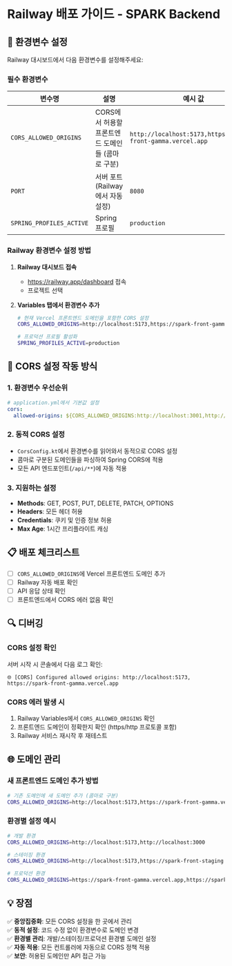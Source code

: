 # Railway 배포 가이드 - SPARK Backend

## 🚀 환경변수 설정

Railway 대시보드에서 다음 환경변수를 설정해주세요:

### 필수 환경변수

| 변수명 | 설명 | 예시 값 |
|--------|------|---------|
| `CORS_ALLOWED_ORIGINS` | CORS에서 허용할 프론트엔드 도메인들 (콤마로 구분) | `http://localhost:5173,https://spark-front-gamma.vercel.app` |
| `PORT` | 서버 포트 (Railway에서 자동 설정) | `8080` |
| `SPRING_PROFILES_ACTIVE` | Spring 프로필 | `production` |

### Railway 환경변수 설정 방법

1. **Railway 대시보드 접속**
   - https://railway.app/dashboard 접속
   - 프로젝트 선택

2. **Variables 탭에서 환경변수 추가**
   ```bash
   # 현재 Vercel 프론트엔드 도메인을 포함한 CORS 설정
   CORS_ALLOWED_ORIGINS=http://localhost:5173,https://spark-front-gamma.vercel.app
   
   # 프로덕션 프로필 활성화
   SPRING_PROFILES_ACTIVE=production
   ```

## 🔧 CORS 설정 작동 방식

### 1. 환경변수 우선순위
```yaml
# application.yml에서 기본값 설정
cors:
  allowed-origins: ${CORS_ALLOWED_ORIGINS:http://localhost:3001,http://localhost:3002,http://localhost:5173}
```

### 2. 동적 CORS 설정
- `CorsConfig.kt`에서 환경변수를 읽어와서 동적으로 CORS 설정
- 콤마로 구분된 도메인들을 파싱하여 Spring CORS에 적용
- 모든 API 엔드포인트(`/api/**`)에 자동 적용

### 3. 지원하는 설정
- **Methods**: GET, POST, PUT, DELETE, PATCH, OPTIONS
- **Headers**: 모든 헤더 허용
- **Credentials**: 쿠키 및 인증 정보 허용
- **Max Age**: 1시간 프리플라이트 캐싱

## 📋 배포 체크리스트

- [ ] `CORS_ALLOWED_ORIGINS`에 Vercel 프론트엔드 도메인 추가
- [ ] Railway 자동 배포 확인
- [ ] API 응답 상태 확인
- [ ] 프론트엔드에서 CORS 에러 없음 확인

## 🔍 디버깅

### CORS 설정 확인
서버 시작 시 콘솔에서 다음 로그 확인:
```
🌐 [CORS] Configured allowed origins: http://localhost:5173, https://spark-front-gamma.vercel.app
```

### CORS 에러 발생 시
1. Railway Variables에서 `CORS_ALLOWED_ORIGINS` 확인
2. 프론트엔드 도메인이 정확한지 확인 (https/http 프로토콜 포함)
3. Railway 서비스 재시작 후 재테스트

## 🌐 도메인 관리

### 새 프론트엔드 도메인 추가 방법
```bash
# 기존 도메인에 새 도메인 추가 (콤마로 구분)
CORS_ALLOWED_ORIGINS=http://localhost:5173,https://spark-front-gamma.vercel.app,https://new-domain.com
```

### 환경별 설정 예시
```bash
# 개발 환경
CORS_ALLOWED_ORIGINS=http://localhost:5173,http://localhost:3000

# 스테이징 환경  
CORS_ALLOWED_ORIGINS=http://localhost:5173,https://spark-front-staging.vercel.app

# 프로덕션 환경
CORS_ALLOWED_ORIGINS=https://spark-front-gamma.vercel.app,https://spark.your-domain.com
```

## 💡 장점

✅ **중앙집중화**: 모든 CORS 설정을 한 곳에서 관리  
✅ **동적 설정**: 코드 수정 없이 환경변수로 도메인 변경  
✅ **환경별 관리**: 개발/스테이징/프로덕션 환경별 도메인 설정  
✅ **자동 적용**: 모든 컨트롤러에 자동으로 CORS 정책 적용  
✅ **보안**: 허용된 도메인만 API 접근 가능